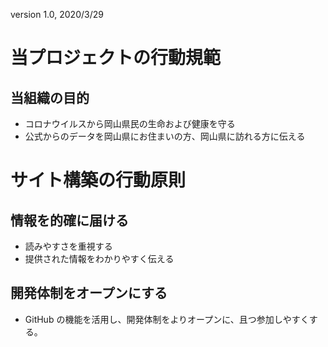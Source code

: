 version 1.0, 2020/3/29

# 当プロジェクトの行動規範

## 当組織の目的
- コロナウイルスから岡山県民の生命および健康を守る
- 公式からのデータを岡山県にお住まいの方、岡山県に訪れる方に伝える

# サイト構築の行動原則

## 情報を的確に届ける
- 読みやすさを重視する
- 提供された情報をわかりやすく伝える

## 開発体制をオープンにする
- GitHub の機能を活用し、開発体制をよりオープンに、且つ参加しやすくする。

